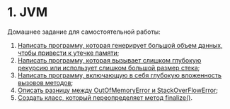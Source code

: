 # 1. JVM

Домашнее задание для самостоятельной работы:

1. [Написать программу, которая генерирует большой объем данных, чтобы привести к утечке памяти](./task1/README.md);
2. [Написать программу, которая вызывает слишком глубокую рекурсию или использует слишком большой размер стека](./task2/README.md);
3. [Написать программу, включающую в себя глубокую вложенность вызовов методов](./task3/README.md);
4. [Описать разницу между OutOfMemoryError и StackOverFlowError](./task4/README.md);
5. [Создать класс, который переопределяет метод finalize()](./task5/README.md).
